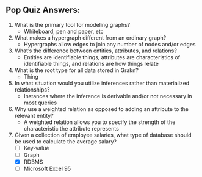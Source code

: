 ## Pop Quiz Answers:
1. What is the primary tool for modeling graphs?
    - Whiteboard, pen and paper, etc
1. What makes a hypergraph different from an ordinary graph?
    - Hypergraphs allow edges to join any number of nodes and/or edges
1. What’s the difference between entities, attributes, and relations?
    - Entities are identifiable things, attributes are characteristics of identifiable things, and relations are how things relate
1. What is the root type for all data stored in Grakn?
    - Thing
1. In what situation would you utilize inferences rather than materialized relationships? 
    - Instances where the inference is derivable and/or not necessary in most queries
1. Why use a weighted relation as opposed to adding an attribute to the relevant entity?
    - A weighted relation allows you to specify the strength of the characteristic the attribute represents
1. Given a collection of employee salaries, what type of database should be used to calculate the average salary?
    - [ ] Key-value
    - [ ] Graph
    - [x] RDBMS
    - [ ] Microsoft Excel 95
